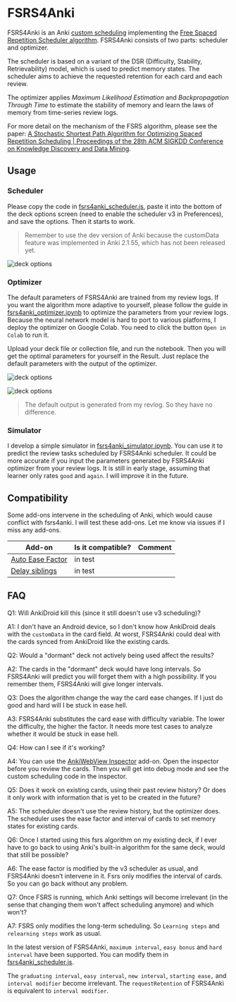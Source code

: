 # FSRS4Anki

FSRS4Anki is an Anki [custom scheduling](https://faqs.ankiweb.net/the-2021-scheduler.html#add-ons-and-custom-scheduling) implementing the [Free Spaced Repetition Scheduler algorithm](https://github.com/open-spaced-repetition/free-spaced-repetition-scheduler). FSRS4Anki consists of two parts: scheduler and optimizer.

The scheduler is based on a variant of the DSR (Difficulty, Stability, Retrievability) model, which is used to predict memory states. The scheduler aims to achieve the requested retention for each card and each review.

The optimizer applies *Maximum Likelihood Estimation* and *Backpropagation Through Time* to estimate the stability of memory and learn the laws of memory from time-series review logs.

For more detail on the mechanism of the FSRS algorithm, please see the paper: [A Stochastic Shortest Path Algorithm for Optimizing Spaced Repetition Scheduling | Proceedings of the 28th ACM SIGKDD Conference on Knowledge Discovery and Data Mining](https://www.maimemo.com/paper/).

## Usage

### Scheduler

Please copy the code in [fsrs4anki_scheduler.js](fsrs4anki_scheduler.js), paste it into the bottom of the deck options screen (need to enable the scheduler v3 in Preferences), and save the options. Then it starts to work.

> Remember to use the dev version of Anki because the customData feature was implemented in Anki 2.1.55, which has not been released yet.

![deck options](.images/deck_options.png)

### Optimizer

The default parameters of FSRS4Anki are trained from my review logs. If you want the algorithm more adaptive to yourself, please follow the guide in [fsrs4anki_optimizer.ipynb](fsrs4anki_optimizer.ipynb) to optimize the parameters from your review logs. Because the neural network model is hard to port to various platforms, I deploy the optimizer on Google Colab. You need to click the button `Open in Colab` to run it.

Upload your deck file or collection file, and run the notebook. Then you will get the optimal parameters for yourself in the Result. Just replace the default parameters with the output of the optimizer.

![deck options](.images/default_output_in_optimizer.png)

![deck options](.images/default_parameters_in_scheduler.jpg)

> The default output is generated from my revlog. So they have no difference.

### Simulator

I develop a simple simulator in [fsrs4anki_simulator.ipynb](fsrs4anki_simulator.ipynb). You can use it to predict the review tasks scheduled by FSRS4Anki scheduler. It could be more accurate if you input the parameters generated by FSRS4Anki optimizer from your review logs. It is still in early stage, assuming that learner only rates `good` and `again`. I will improve it in the future.

## Compatibility

Some add-ons intervene in the scheduling of Anki, which would cause conflict with fsrs4anki. I will test these add-ons. Let me know via issues if I miss any add-ons.

| Add-on                                                       | Is it compatible? | Comment |
| ------------------------------------------------------------ |-------------------| ------- |
| [Auto Ease Factor](https://ankiweb.net/shared/info/1672712021) | in test     |         |
| [Delay siblings](https://ankiweb.net/shared/info/1369579727) | in test           |         |

## FAQ

Q1: Will AnkiDroid kill this (since it still doesn't use v3 scheduling)?

A1: I don't have an Android device, so I don't know how AnkiDroid deals with the `customData` in the card field. At worst, FSRS4Anki could deal with the cards synced from AnkiDroid like the existing cards.



Q2: Would a "dormant" deck not actively being used affect the results?

A2: The cards in the "dormant" deck would have long intervals. So FSRS4Anki will predict you will forget them with a high possibility. If you remember them, FSRS4Anki will give longer intervals.



Q3: Does the algorithm change the way the card ease changes. If I just do good and hard will I be stuck in ease hell.

A3: FSRS4Anki substitutes the card ease with difficulty variable. The lower the difficulty, the higher the factor. It needs more test cases to analyze whether it would be stuck in ease hell.



Q4: How can I see if it's working?

A4: You can use the [AnkiWebView Inspector](https://ankiweb.net/shared/info/31746032) add-on. Open the inspector before you review the cards. Then you will get into debug mode and see the custom scheduling code in the inspector.



Q5: Does it work on existing cards, using their past review history? Or does it only work with information that is yet to be created in the future?

A5: The scheduler doesn't use the review history, but the optimizer does. The scheduler uses the ease factor and interval of cards to set memory states for existing cards.



Q6: Once I started using this fsrs algorithm on my existing deck, if I ever have to go back to using Anki's built-in algorithm for the same deck, would that still be possible?

A6: The ease factor is modified by the v3 scheduler as usual, and FSRS4Anki doesn’t intervene in it. Fsrs only modifies the interval of cards. So you can go back without any problem.



Q7: Once FSRS is running, which Anki settings will become irrelevant (in the sense that changing them won't affect scheduling anymore) and which won't?

A7: FSRS only modifies the long-term scheduling. So `Learning steps` and `relearning steps` work as usual. 

In the latest version of FSRS4Anki, `maximum interval`,  `easy bonus` and `hard interval` have been supported. You can modify them in  [fsrs4anki_scheduler.js](fsrs4anki_scheduler.js). 

The `graduating interval`, `easy interval`, `new interval`, `starting ease,` and `interval modifier` become irrelevant. The `requestRetention` of FSRS4Anki is equivalent to `interval modifier`.
